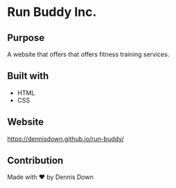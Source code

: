 # Run Buddy Inc.

## Purpose
A website that offers that offers fitness training services.

## Built with
* HTML
* CSS

## Website
https://dennisdown.github.io/run-buddy/

## Contribution
Made with ❤️ by Dennis Down

